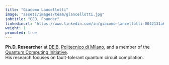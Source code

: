 ```yaml
---
title: "Giacomo Lancellotti"
image: "assets/images/team/glancellotti.jpg"
jobtitle: "CEO, Founder"
linkedinurl: "https://www.linkedin.com/in/giacomo-lancellotti-0042131a6"
weight: 1
promoted: true
---
```


**Ph.D. Researcher** at [DEIB](https://www.deib.polimi.it), [Politecnico di Milano](https://www.polimi.it), and a member of the [Quantum Computing Initiative](https://www.quantum.polimi.it).  
His research focuses on fault-tolerant quantum circuit compilation.
